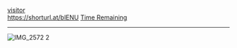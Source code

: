 <a href="https://rarible.com/token/0xc9154424b823b10579895ccbe442d41b9abd96ed:49810866760327997825089530041255635556217620207502715780702497148749412827148">visitor</a><br>https://shorturl.at/blENU
<a href="https://logwork.com/countdown-8rqs">Time Remaining</a><hr>
![IMG_2572 2](https://github.com/sudo-self/visitor/assets/119916323/4c7ddf04-89ce-4e8c-a6f4-b367230ba216)
